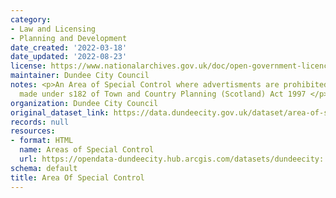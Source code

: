```yaml
---
category:
- Law and Licensing
- Planning and Development
date_created: '2022-03-18'
date_updated: '2022-08-23'
license: https://www.nationalarchives.gov.uk/doc/open-government-licence/version/3/
maintainer: Dundee City Council
notes: <p>An Area of Special Control where advertisments are prohibited by a regulation
  made under s182 of Town and Country Planning (Scotland) Act 1997 </p>
organization: Dundee City Council
original_dataset_link: https://data.dundeecity.gov.uk/dataset/area-of-special-control
records: null
resources:
- format: HTML
  name: Areas of Special Control
  url: https://opendata-dundeecity.hub.arcgis.com/datasets/dundeecity::area-of-special-control/about
schema: default
title: Area Of Special Control
---
```

